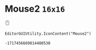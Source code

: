 # Mouse2 `16x16`
<img src="/img/Mouse2.png" width=16 height=16>

``` CSharp
EditorGUIUtility.IconContent("Mouse2")
```
```
-1717456669014480530
```
